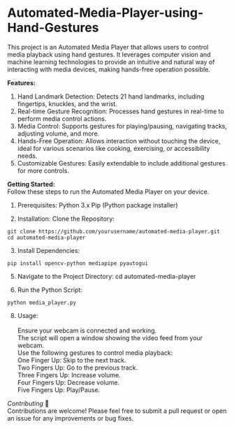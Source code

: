 # Automated-Media-Player-using-Hand-Gestures
This project is an Automated Media Player that allows users to control media playback using hand gestures. It leverages computer vision and machine learning technologies to provide an intuitive and natural way of interacting with media devices, making hands-free operation possible.

**Features:**
1. Hand Landmark Detection: Detects 21 hand landmarks, including fingertips, knuckles, and the wrist.
2. Real-time Gesture Recognition: Processes hand gestures in real-time to perform media control actions.
3. Media Control: Supports gestures for playing/pausing, navigating tracks, adjusting volume, and more.
4. Hands-Free Operation: Allows interaction without touching the device, ideal for various scenarios like cooking, exercising, or accessibility needs.
5. Customizable Gestures: Easily extendable to include additional gestures for more controls.

**Getting Started:** <br/> 
Follow these steps to run the Automated Media Player on your device.

1. Prerequisites:
Python 3.x
Pip (Python package installer)

2. Installation:
Clone the Repository:<br/> 
 ```
git clone https://github.com/yourusername/automated-media-player.git
cd automated-media-player
 ``` 

3. Install Dependencies:
```
pip install opencv-python mediapipe pyautogui
```

5. Navigate to the Project Directory:
cd automated-media-player

6. Run the Python Script:
```
python media_player.py
```

8. Usage:<br/>   
Ensure your webcam is connected and working.<br/> 
The script will open a window showing the video feed from your webcam.<br/> 
Use the following gestures to control media playback:<br/> 
One Finger Up: Skip to the next track.<br/> 
Two Fingers Up: Go to the previous track.<br/> 
Three Fingers Up: Increase volume.<br/> 
Four Fingers Up: Decrease volume.<br/> 
Five Fingers Up: Play/Pause.

*Contributing* 🤝<br/> 
Contributions are welcome! Please feel free to submit a pull request or open an issue for any improvements or bug fixes.
